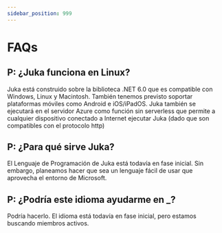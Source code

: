 ```yaml
---
sidebar_position: 999
---
```


# FAQs



## P: ¿Juka funciona en Linux?

Juka está construido sobre la biblioteca .NET 6.0 que es compatible con Windows, Linux y Macintosh. También tenemos previsto soportar plataformas móviles como Android e iOS/iPadOS. Juka también se ejecutará en el servidor Azure como función sin serverless que permite a cualquier dispositivo conectado a Internet ejecutar Juka (dado que son compatibles con el protocolo http)

## P: ¿Para qué sirve Juka?

El Lenguaje de Programación de Juka está todavía en fase inicial. Sin embargo, planeamos hacer que sea un lenguaje fácil de usar que aprovecha el entorno de Microsoft.

## P: ¿Podría este idioma ayudarme en _?

Podría hacerlo. El idioma está todavía en fase inicial, pero estamos buscando miembros activos.
